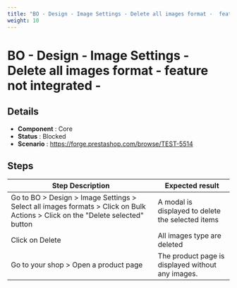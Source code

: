 ```yaml
---
title: "BO - Design - Image Settings - Delete all images format -  feature not integrated -"
weight: 10
---
```


# BO - Design - Image Settings - Delete all images format -  feature not integrated -
## Details
* **Component** : Core
* **Status** : Blocked
* **Scenario** : https://forge.prestashop.com/browse/TEST-5514

## Steps
| Step Description | Expected result |
| ----- | ----- |
| Go to BO > Design > Image Settings > Select all images formats > Click on Bulk Actions > Click on the "Delete selected" button | A modal is displayed to delete the selected items |
| Click on Delete | All images type are deleted |
| Go to your shop > Open a product page | The product page is displayed without any images. |
